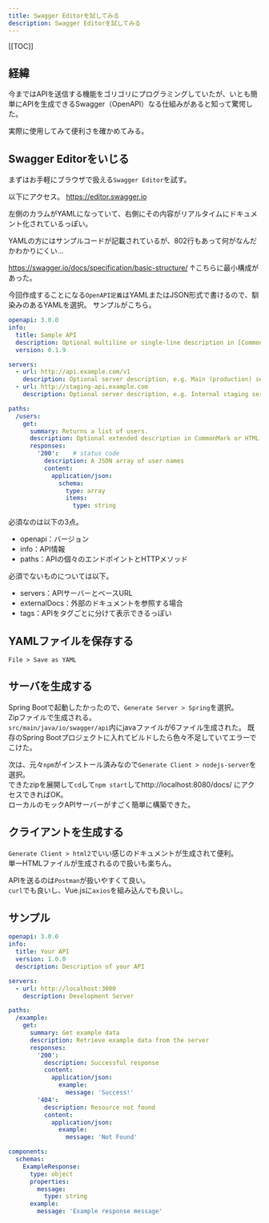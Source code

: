 ```yaml
---
title: Swagger Editorを試してみる
description: Swagger Editorを試してみる
---
```


[[TOC]]

## 経緯
今まではAPIを送信する機能をゴリゴリにプログラミングしていたが、いとも簡単にAPIを生成できるSwagger（OpenAPI）なる仕組みがあると知って驚愕した。  

実際に使用してみて便利さを確かめてみる。


## Swagger Editorをいじる
まずはお手軽にブラウザで扱える`Swagger Editor`を試す。  
  
以下にアクセス。 
https://editor.swagger.io  
  
左側のカラムがYAMLになっていて、右側にその内容がリアルタイムにドキュメント化されているっぽい。  
  
YAMLの方にはサンプルコードが記載されているが、802行もあって何がなんだかわかりにくい…

https://swagger.io/docs/specification/basic-structure/
↑こちらに最小構成があった。

今回作成することになる`OpenAPI定義`はYAMLまたはJSON形式で書けるので、馴染みのあるYAMLを選択。
サンプルがこちら。

```yml
openapi: 3.0.0
info:
  title: Sample API
  description: Optional multiline or single-line description in [CommonMark](http://commonmark.org/help/) or HTML.
  version: 0.1.9

servers:
  - url: http://api.example.com/v1
    description: Optional server description, e.g. Main (production) server
  - url: http://staging-api.example.com
    description: Optional server description, e.g. Internal staging server for testing

paths:
  /users:
    get:
      summary: Returns a list of users.
      description: Optional extended description in CommonMark or HTML.
      responses:
        '200':    # status code
          description: A JSON array of user names
          content:
            application/json:
              schema: 
                type: array
                items: 
                  type: string
```

必須なのは以下の3点。
* openapi：バージョン
* info：API情報
* paths：APIの個々のエンドポイントとHTTPメソッド

必須でないものについては以下。
* servers：APIサーバーとベースURL
* externalDocs：外部のドキュメントを参照する場合
* tags：APIをタグごとに分けて表示できるっぽい


## YAMLファイルを保存する
`File > Save as YAML`

## サーバを生成する
Spring Bootで起動したかったので、`Generate Server > Spring`を選択。  
Zipファイルで生成される。  
`src/main/java/io/swagger/api`内にjavaファイルが6ファイル生成された。
既存のSpring Bootプロジェクトに入れてビルドしたら色々不足していてエラーでこけた。  
  
次は、元々`npm`がインストール済みなので`Generate Client > nodejs-server`を選択。  
できたzipを展開して`cd`して`npm start`してhttp://localhost:8080/docs/ にアクセスできればOK。  
ローカルのモックAPIサーバーがすごく簡単に構築できた。


## クライアントを生成する
`Generate Client > html2`でいい感じのドキュメントが生成されて便利。  
単一HTMLファイルが生成されるので扱いも楽ちん。  
  
APIを送るのは`Postman`が扱いやすくて良い。  
`curl`でも良いし、Vue.jsに`axios`を組み込んでも良いし。


## サンプル
```yml
openapi: 3.0.0
info:
  title: Your API
  version: 1.0.0
  description: Description of your API

servers:
  - url: http://localhost:3000
    description: Development Server

paths:
  /example:
    get:
      summary: Get example data
      description: Retrieve example data from the server
      responses:
        '200':
          description: Successful response
          content:
            application/json:
              example:
                message: 'Success!'
        '404':
          description: Resource not found
          content:
            application/json:
              example:
                message: 'Not Found'

components:
  schemas:
    ExampleResponse:
      type: object
      properties:
        message:
          type: string
      example:
        message: 'Example response message'
```